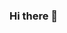 ### Hi there 👋

<!--
**IgorCentofante/IgorCentofante** is a ✨ _special_ ✨ repository because its `README.md` (this file) appears on your GitHub profile.

![68747470733a2f2f692e696d6775722e636f6d2f7034766e47414e2e676966](https://user-images.githubusercontent.com/85705273/133860314-9ac3b846-b388-4d29-8c0a-12f2cafa099d.gif)
